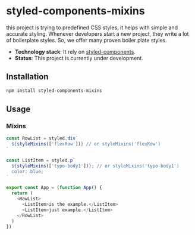 # styled-components-mixins

this project is trying to predefined CSS styles, it helps with simple and accurate styling.
Whenever developers start a new project, they write a lot of boilerplate styles.
So, we offer many proven boiler plate styles.

  - **Technology stack**: It rely on [styled-components](https://styled-components.com/).
  - **Status**:  This project is currently under development. 

## Installation

```sh
npm install styled-components-mixins
```

## Usage

### Mixins

```typescript
const RowList = styled.div`
  ${styleMixins(['flexRow'])} // or styleMixins('flexRow')
`

const ListItem = styled.p`
  ${styleMixins(['typo-body1'])}; // or styleMixins('typo-body1')
  color: blue;
`

export const App = (function App() {
  return (
    <RowList>
      <ListItem>is the example.</ListItem>
      <ListItem>just example.</ListItem>
    </RowList>
  )
})
```
